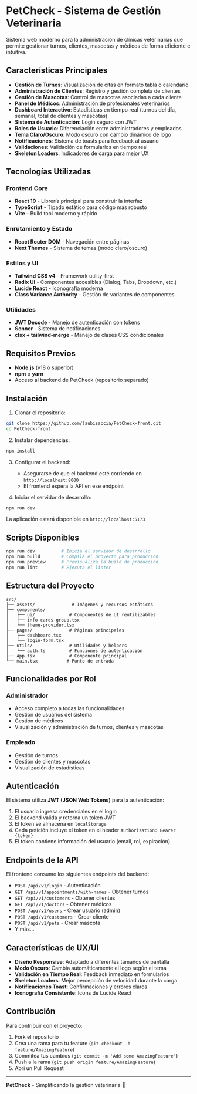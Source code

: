 # PetCheck - Sistema de Gestión Veterinaria

Sistema web moderno para la administración de clínicas veterinarias que permite gestionar turnos, clientes, mascotas y médicos de forma eficiente e intuitiva.

## Características Principales

- **Gestión de Turnos**: Visualización de citas en formato tabla o calendario
- **Administración de Clientes**: Registro y gestión completa de clientes
- **Gestión de Mascotas**: Control de mascotas asociadas a cada cliente
- **Panel de Médicos**: Administración de profesionales veterinarios
- **Dashboard Interactivo**: Estadísticas en tiempo real (turnos del día, semanal, total de clientes y mascotas)
- **Sistema de Autenticación**: Login seguro con JWT
- **Roles de Usuario**: Diferenciación entre administradores y empleados
- **Tema Claro/Oscuro**: Modo oscuro con cambio dinámico de logo
- **Notificaciones**: Sistema de toasts para feedback al usuario
- **Validaciones**: Validación de formularios en tiempo real
- **Skeleton Loaders**: Indicadores de carga para mejor UX

## Tecnologías Utilizadas

### Frontend Core

- **React 19** - Librería principal para construir la interfaz
- **TypeScript** - Tipado estático para código más robusto
- **Vite** - Build tool moderno y rápido

### Enrutamiento y Estado

- **React Router DOM** - Navegación entre páginas
- **Next Themes** - Sistema de temas (modo claro/oscuro)

### Estilos y UI

- **Tailwind CSS v4** - Framework utility-first
- **Radix UI** - Componentes accesibles (Dialog, Tabs, Dropdown, etc.)
- **Lucide React** - Iconografía moderna
- **Class Variance Authority** - Gestión de variantes de componentes

### Utilidades

- **JWT Decode** - Manejo de autenticación con tokens
- **Sonner** - Sistema de notificaciones
- **clsx + tailwind-merge** - Manejo de clases CSS condicionales

## Requisitos Previos

- **Node.js** (v18 o superior)
- **npm** o **yarn**
- Acceso al backend de PetCheck (repositorio separado)

## Instalación

1. Clonar el repositorio:

```bash
git clone https://github.com/laubisaccia/PetCheck-front.git
cd PetCheck-front
```

2. Instalar dependencias:

```bash
npm install
```

3. Configurar el backend:

   - Asegurarse de que el backend esté corriendo en `http://localhost:8000`
   - El frontend espera la API en ese endpoint

4. Iniciar el servidor de desarrollo:

```bash
npm run dev
```

La aplicación estará disponible en `http://localhost:5173`

## Scripts Disponibles

```bash
npm run dev          # Inicia el servidor de desarrollo
npm run build        # Compila el proyecto para producción
npm run preview      # Previsualiza la build de producción
npm run lint         # Ejecuta el linter
```

## Estructura del Proyecto

```
src/
├── assets/              # Imágenes y recursos estáticos
├── components/
│   ├── ui/             # Componentes de UI reutilizables
│   ├── info-cards-group.tsx
│   └── theme-provider.tsx
├── pages/              # Páginas principales
│   ├── dashboard.tsx
│   └── login-form.tsx
├── utils/              # Utilidades y helpers
│   └── auth.ts         # Funciones de autenticación
├── App.tsx             # Componente principal
└── main.tsx           # Punto de entrada

```

## Funcionalidades por Rol

### Administrador

- Acceso completo a todas las funcionalidades
- Gestión de usuarios del sistema
- Gestión de médicos
- Visualización y administración de turnos, clientes y mascotas

### Empleado

- Gestión de turnos
- Gestión de clientes y mascotas
- Visualización de estadísticas

## Autenticación

El sistema utiliza **JWT (JSON Web Tokens)** para la autenticación:

1. El usuario ingresa credenciales en el login
2. El backend valida y retorna un token JWT
3. El token se almacena en `localStorage`
4. Cada petición incluye el token en el header `Authorization: Bearer {token}`
5. El token contiene información del usuario (email, rol, expiración)

## Endpoints de la API

El frontend consume los siguientes endpoints del backend:

- `POST /api/v1/login` - Autenticación
- `GET /api/v1/appointments/with-names` - Obtener turnos
- `GET /api/v1/customers` - Obtener clientes
- `GET /api/v1/doctors` - Obtener médicos
- `POST /api/v1/users` - Crear usuario (admin)
- `POST /api/v1/customers` - Crear cliente
- `POST /api/v1/pets` - Crear mascota
- Y más...

## Características de UX/UI

- **Diseño Responsive**: Adaptado a diferentes tamaños de pantalla
- **Modo Oscuro**: Cambia automáticamente el logo según el tema
- **Validación en Tiempo Real**: Feedback inmediato en formularios
- **Skeleton Loaders**: Mejor percepción de velocidad durante la carga
- **Notificaciones Toast**: Confirmaciones y errores claros
- **Iconografía Consistente**: Icons de Lucide React

## Contribución

Para contribuir con el proyecto:

1. Fork el repositorio
2. Crea una rama para tu feature (`git checkout -b feature/AmazingFeature`)
3. Commitea tus cambios (`git commit -m 'Add some AmazingFeature'`)
4. Push a la rama (`git push origin feature/AmazingFeature`)
5. Abri un Pull Request

---

**PetCheck** - Simplificando la gestión veterinaria 🐾

